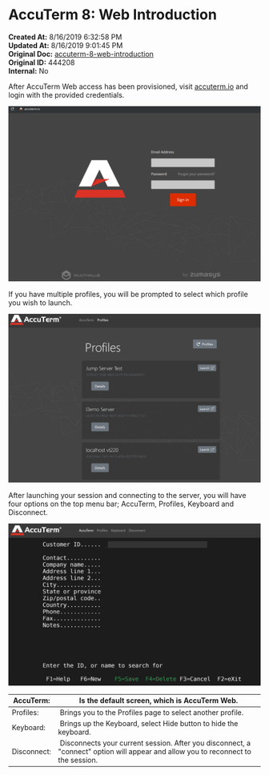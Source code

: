# AccuTerm 8: Web Introduction

**Created At:** 8/16/2019 6:32:58 PM  
**Updated At:** 8/16/2019 9:01:45 PM  
**Original Doc:** [accuterm-8-web-introduction](https://docs.zumasys.com/accuterm/accuterm-8-web-introduction)  
**Original ID:** 444208  
**Internal:** No  




After AccuTerm Web access has been provisioned, visit [accuterm.io](./..) and login with the provided credentials.



![accuterm-8-web-introduction: 1565980458912-1565980458912](./1565980458912-1565980458912.png)



If you have multiple profiles, you will be prompted to select which profile you wish to launch.

![accuterm-8-web-introduction: 1565988877515-1565988877515](./1565988877515-1565988877515.png)

After launching your session and connecting to the server, you will have four options on the top menu bar; AccuTerm, Profiles, Keyboard and Disconnect.

![accuterm-8-web-introduction: 1565989048083-1565989048083](./1565989048083-1565989048083.png)


| AccuTerm: |  Is the default screen, which is AccuTerm Web. |
| --- | --- |
| Profiles: |  Brings you to the Profiles page to select another profile. |
| Keyboard: |  Brings up the Keyboard, select Hide button to hide the keyboard. |
| Disconnect: |  Disconnects your current session. After you disconnect, a "connect" option will appear and allow you to reconnect to the session. |

